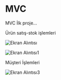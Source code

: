 # MVC

MVC İlk proje...

Ürün satış-stok işlemleri

![Ekran Alıntısı](https://user-images.githubusercontent.com/62338386/124158650-dbac6e80-daa2-11eb-813f-32e7bddab33a.JPG)

![Ekran Alıntısı1](https://user-images.githubusercontent.com/62338386/124158662-dea75f00-daa2-11eb-9c77-ed99117a1d9a.JPG)


Müşteri İşlemleri

![Ekran Alıntısı3](https://user-images.githubusercontent.com/62338386/124158958-3ba31500-daa3-11eb-995e-ce44b02f75e3.JPG)
